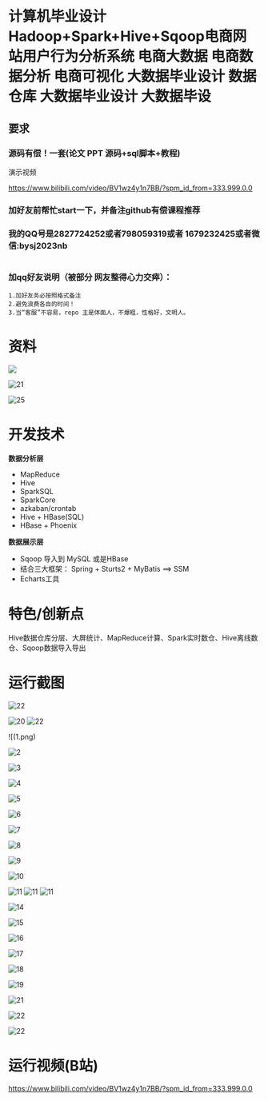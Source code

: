 # 计算机毕业设计Hadoop+Spark+Hive+Sqoop电商网站用户行为分析系统 电商大数据 电商数据分析 电商可视化 大数据毕业设计 数据仓库 大数据毕业设计 大数据毕设

## 要求
### 源码有偿！一套(论文 PPT 源码+sql脚本+教程)

演示视频

https://www.bilibili.com/video/BV1wz4y1n7BB/?spm_id_from=333.999.0.0

### 
### 加好友前帮忙start一下，并备注github有偿课程推荐
### 我的QQ号是2827724252或者798059319或者 1679232425或者微信:bysj2023nb

# 

### 加qq好友说明（被部分 网友整得心力交瘁）：
    1.加好友务必按照格式备注
    2.避免浪费各自的时间！
    3.当“客服”不容易，repo 主是体面人，不爆粗，性格好，文明人。



# 资料


![](5.png)

![21](21.png)

![25](25.png)

# 开发技术
**数据分析层**

- MapReduce
- Hive
- SparkSQL
- SparkCore
- azkaban/crontab
- Hive + HBase(SQL)
- HBase + Phoenix

**数据展示层**

- Sqoop 导入到 MySQL 或是HBase
- 结合三大框架： Spring + Sturts2 + MyBatis ==> SSM
- Echarts工具




# 特色/创新点
Hive数据仓库分层、大屏统计、MapReduce计算、Spark实时数仓、Hive离线数仓、Sqoop数据导入导出

# 运行截图

![22](24.png)

![20](20.png)
![22](22.png)

![(1.png)

![2](2.png)

![3](3.png)

![4](4.png)

![5](5.png)

![6](6.png)

![7](7.png)

![8](8.png)

![9](9.png)

![10](10.png)

![11](11.png)
![11](12.png)
![11](13.png)



![14](14.png)

![15](15.png)

![16](16.png)

![17](17.png)

![18](18.png)

![19](19.png)



![21](21.png)

![22](23.png)

![22](25.png)
























# 运行视频(B站)

https://www.bilibili.com/video/BV1wz4y1n7BB/?spm_id_from=333.999.0.0


